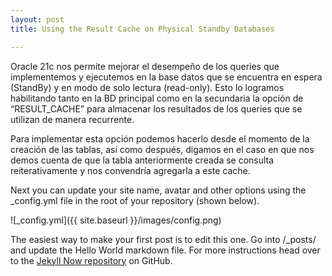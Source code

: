 ```yaml
---
layout: post
title: Using the Result Cache on Physical Standby Databases

---
```

Oracle 21c nos permite mejorar el desempeño de los queries que implementemos y ejecutemos en la base datos que se encuentra en espera (StandBy) y en modo de solo lectura (read-only). Esto lo logramos habilitando tanto en la BD principal como en la secundaria la opción de “RESULT_CACHE” para almacenar los resultados de los queries que se utilizan de manera recurrente.

Para implementar esta opción podemos hacerlo desde el momento de la creación de las tablas, así como después, digamos en el caso en que nos demos cuenta de que la tabla anteriormente creada se consulta reiterativamente y nos convendría agregarla a este cache.


Next you can update your site name, avatar and other options using the _config.yml file in the root of your repository (shown below).

![_config.yml]({{ site.baseurl }}/images/config.png)

The easiest way to make your first post is to edit this one. Go into /_posts/ and update the Hello World markdown file. For more instructions head over to the [Jekyll Now repository](https://github.com/barryclark/jekyll-now) on GitHub.
